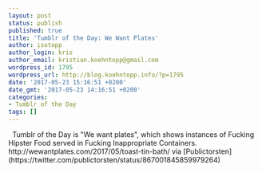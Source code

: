 ```yaml
---
layout: post
status: publish
published: true
title: 'Tumblr of the Day: We Want Plates'
author: isotopp
author_login: kris
author_email: kristian.koehntopp@gmail.com
wordpress_id: 1795
wordpress_url: http://blog.koehntopp.info/?p=1795
date: '2017-05-23 15:16:51 +0200'
date_gmt: '2017-05-23 14:16:51 +0200'
categories:
- Tumblr of the Day
tags: []
---
```

<p>&nbsp; Tumblr of the Day is "We want plates", which shows instances of Fucking Hipster Food served in Fucking Inappropriate Containers. http://wewantplates.com/2017/05/toast-tin-bath/ via [Publictorsten](https://twitter.com/publictorsten/status/867001845859979264)</p>
